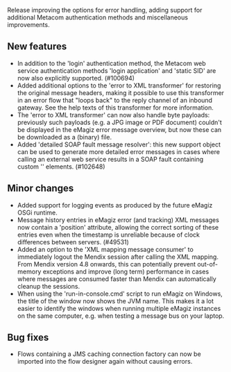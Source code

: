 Release improving the options for error handling, adding support for additional Metacom authentication methods and miscellaneous improvements.
## New features
- In addition to the 'login' authentication method, the Metacom web service authentication methods 'login application' and 'static SID' are now also explicitly supported. (#100694)
- Added additional options to the 'error to XML transformer' for restoring the original message headers, making it possible to use this transformer in an error flow that "loops back" to the reply channel of an inbound gateway. See the help texts of this transformer for more information.
- The 'error to XML transformer' can now also handle byte payloads: previously such payloads (e.g. a JPG image or PDF document) couldn't be displayed in the eMagiz error message overview, but now these can be downloaded as a (binary) file.
- Added 'detailed SOAP fault message resolver': this new support object can be used to generate more detailed error messages in cases where calling an external web service results in a SOAP fault containing custom '<detail>' elements. (#102648)
## Minor changes
- Added support for logging events as produced by the future eMagiz OSGi runtime.
- Message history entries in eMagiz error (and tracking) XML messages now contain a 'position' attribute, allowing the correct sorting of these entries even when the timestamp is unreliable because of clock differences between servers. (#49531)
- Added an option to the 'XML mapping message consumer' to immediately logout the Mendix session after calling the XML mapping. From Mendix version 4.8 onwards, this can potentially prevent out-of-memory exceptions and improve (long term) performance in cases where messages are consumed faster than Mendix can automatically cleanup the sessions.
- When using the 'run-in-console.cmd' script to run eMagiz on Windows, the title of the window now shows the JVM name. This makes it a lot easier to identify the windows when running multiple eMagiz instances on the same computer, e.g. when testing a message bus on your laptop.
## Bug fixes
- Flows containing a JMS caching connection factory can now be imported into the flow designer again without causing errors.
